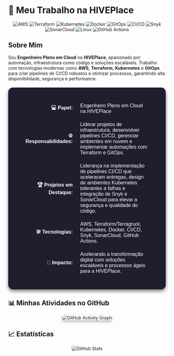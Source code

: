 # 🚀 Meu Trabalho na HIVEPlace

<!-- Badges com tecnologias e ferramentas relevantes para DevOps -->
<p align="center">
  <img src="https://img.shields.io/badge/AWS-232F3E?style=for-the-badge&logo=amazon-aws&logoColor=white" alt="AWS" />
  <img src="https://img.shields.io/badge/Terraform-7B42BC?style=for-the-badge&logo=terraform&logoColor=white" alt="Terraform" />
  <img src="https://img.shields.io/badge/Kubernetes-326CE5?style=for-the-badge&logo=kubernetes&logoColor=white" alt="Kubernetes" />
  <img src="https://img.shields.io/badge/Docker-2496ED?style=for-the-badge&logo=docker&logoColor=white" alt="Docker" />
  <img src="https://img.shields.io/badge/GitOps-000000?style=for-the-badge&logo=git&logoColor=white" alt="GitOps" />
  <img src="https://img.shields.io/badge/CI%2FCD-FF69B4?style=for-the-badge&logo=github-actions&logoColor=white" alt="CI/CD" />
  <img src="https://img.shields.io/badge/Snyk-4C0A7B?style=for-the-badge&logo=snyk&logoColor=white" alt="Snyk" />
  <img src="https://img.shields.io/badge/SonarCloud-F3702A?style=for-the-badge&logo=sonarcloud&logoColor=white" alt="SonarCloud" />
  <img src="https://img.shields.io/badge/Linux-FCC624?style=for-the-badge&logo=linux&logoColor=black" alt="Linux" />
  <img src="https://img.shields.io/badge/GitHub_Actions-2088FF?style=for-the-badge&logo=github-actions&logoColor=white" alt="GitHub Actions" />
</p>

<!-- Título e resumo -->
## Sobre Mim
Sou **Engenheiro Pleno em Cloud** na **HIVEPlace**, apaixonado por automação, infraestrutura como código e soluções escaláveis. Trabalho com tecnologias modernas como **AWS**, **Terraform**, **Kubernetes** e **GitOps** para criar pipelines de CI/CD robustos e otimizar processos, garantindo alta disponibilidade, segurança e performance.

<!-- Tabela estilizada com fundo escuro e sombra -->
<div align="center" style="padding: 20px; background: #1e1e2f; border-radius: 15px; box-shadow: 0 6px 12px rgba(0, 0, 0, 0.5); margin: 20px 0;">
  <table align="center" style="width: 90%; max-width: 900px; color: #ffffff; font-family: Arial, sans-serif;">
    <tr>
      <td style="padding: 12px; text-align: right; width: 30%;"><strong>💻 Papel:</strong></td>
      <td style="padding: 12px;">Engenheiro Pleno em Cloud na HIVEPlace</td>
    </tr>
    <tr>
      <td style="padding: 12px; text-align: right;"><strong>⚙️ Responsabilidades:</strong></td>
      <td style="padding: 12px;">Liderar projetos de infraestrutura, desenvolver pipelines CI/CD, gerenciar ambientes em nuvem e implementar automações com Terraform e GitOps.</td>
    </tr>
    <tr>
      <td style="padding: 12px; text-align: right;"><strong>🏆 Projetos em Destaque:</strong></td>
      <td style="padding: 12px;">Liderança na implementação de pipelines CI/CD que aceleraram entregas, design de ambientes Kubernetes tolerantes a falhas e integração de Snyk e SonarCloud para elevar a segurança e qualidade do código.</td>
    </tr>
    <tr>
      <td style="padding: 12px; text-align: right;"><strong>🛠️ Tecnologias:</strong></td>
      <td style="padding: 12px;">AWS, Terraform/Terragrunt, Kubernetes, Docker, CI/CD, Snyk, SonarCloud, GitHub Actions.</td>
    </tr>
    <tr>
      <td style="padding: 12px; text-align: right;"><strong>🌟 Impacto:</strong></td>
      <td style="padding: 12px;">Acelerando a transformação digital com soluções escaláveis e processos ágeis para a HIVEPlace.</td>
    </tr>
  </table>
</div>

<!-- Gráfico de atividades -->
## 📊 Minhas Atividades no GitHub
<div align="center">
  <img src="https://github-readme-activity-graph.vercel.app/graph?username=markdavishive&theme=dracula&hide_border=true&area=true" alt="GitHub Activity Graph" style="max-width: 100%; border-radius: 10px; box-shadow: 0 4px 8px rgba(0, 0, 0, 0.3);">
</div>

<!-- Stats adicionais -->
## 📈 Estatísticas
<p align="center">
  <img src="https://github-readme-stats.vercel.app/api?username=markdavishive&show_icons=true&theme=radical&hide_border=true&count_private=true" alt="GitHub Stats" />
</p>
